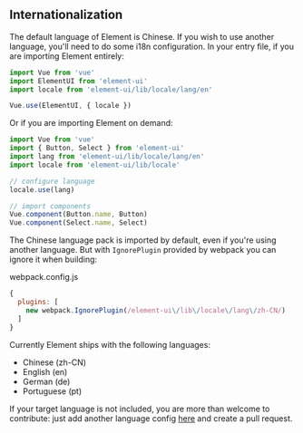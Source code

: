 ## Internationalization

The default language of Element is Chinese. If you wish to use another language, you'll need to do some i18n configuration. In your entry file, if you are importing Element entirely:

```javascript
import Vue from 'vue'
import ElementUI from 'element-ui'
import locale from 'element-ui/lib/locale/lang/en'

Vue.use(ElementUI, { locale })
```

Or if you are importing Element on demand:

```javascript
import Vue from 'vue'
import { Button, Select } from 'element-ui'
import lang from 'element-ui/lib/locale/lang/en'
import locale from 'element-ui/lib/locale'

// configure language
locale.use(lang)

// import components
Vue.component(Button.name, Button)
Vue.component(Select.name, Select)
```

The Chinese language pack is imported by default, even if you're using another language. But with `IgnorePlugin` provided by webpack you can ignore it when building:

webpack.config.js
```javascript
{
  plugins: [
    new webpack.IgnorePlugin(/element-ui\/lib\/locale\/lang\/zh-CN/)
  ]
}
```

Currently Element ships with the following languages:
<ul class="language-list">
  <li>Chinese (zh-CN)</li>
  <li>English (en)</li>
  <li>German (de)</li>
  <li>Portuguese (pt)</li>
</ul>

If your target language is not included, you are more than welcome to contribute: just add another language config [here](https://github.com/ElemeFE/element/tree/master/src/locale/lang) and create a pull request.
